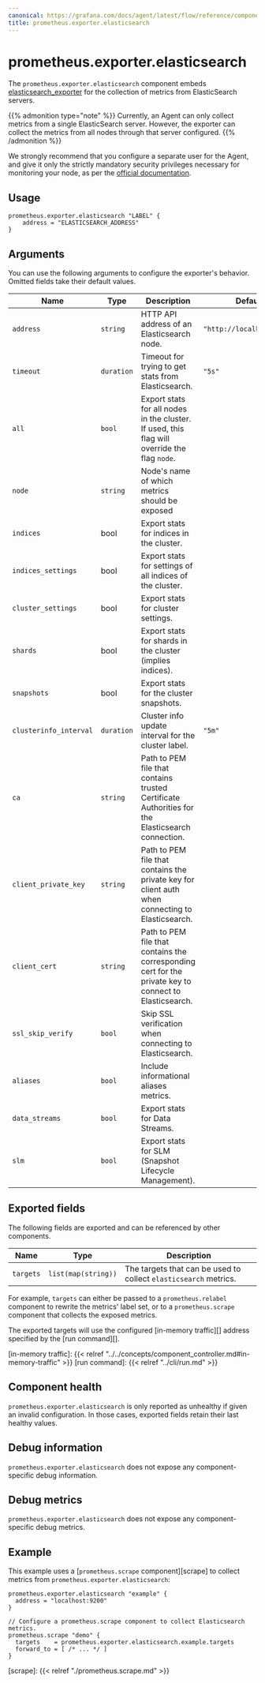 ```yaml
---
canonical: https://grafana.com/docs/agent/latest/flow/reference/components/prometheus.exporter.elasticsearch/
title: prometheus.exporter.elasticsearch
---
```


# prometheus.exporter.elasticsearch
The `prometheus.exporter.elasticsearch` component embeds
[elasticsearch_exporter](https://github.com/prometheus-community/elasticsearch_exporter) for
the collection of metrics from ElasticSearch servers.

{{% admonition type="note" %}}
Currently, an Agent can only collect metrics from a single ElasticSearch server.
However, the exporter can collect the metrics from all nodes through that server configured.
{{% /admonition %}}

We strongly recommend that you configure a separate user for the Agent, and give it only the strictly mandatory
security privileges necessary for monitoring your node, as per the [official documentation](https://github.com/prometheus-community/elasticsearch_exporter#elasticsearch-7x-security-privileges).

## Usage

```river
prometheus.exporter.elasticsearch "LABEL" {
    address = "ELASTICSEARCH_ADDRESS"
}
```

## Arguments
You can use the following arguments to configure the exporter's behavior.
Omitted fields take their default values.

Name | Type | Description | Default | Required
---- | ---- | ----------- | ------- | --------
`address` | `string` | HTTP API address of an Elasticsearch node. | `"http://localhost:9200"` | no
`timeout` | `duration` | Timeout for trying to get stats from Elasticsearch. | `"5s"` | no
`all` | `bool` | Export stats for all nodes in the cluster. If used, this flag will override the flag `node`. | | no
`node` | `string` | Node's name of which metrics should be exposed |  | no
`indices` | bool | Export stats for indices in the cluster. |  | no
`indices_settings` | bool | Export stats for settings of all indices of the cluster. |  | no
`cluster_settings` | bool | Export stats for cluster settings. |  | no
`shards` | bool | Export stats for shards in the cluster (implies indices). |  | no
`snapshots` | bool | Export stats for the cluster snapshots. |  | no
`clusterinfo_interval` | `duration` | Cluster info update interval for the cluster label. | `"5m"` | no
`ca` | `string` | Path to PEM file that contains trusted Certificate Authorities for the Elasticsearch connection. |  | no
`client_private_key` | `string` | Path to PEM file that contains the private key for client auth when connecting to Elasticsearch. |  | no
`client_cert` | `string` | Path to PEM file that contains the corresponding cert for the private key to connect to Elasticsearch. |  | no
`ssl_skip_verify` | `bool` | Skip SSL verification when connecting to Elasticsearch. | | no
`aliases` | `bool` | Include informational aliases metrics. |  | no
`data_streams` | `bool` | Export stats for Data Streams. |  | no
`slm` | `bool` | Export stats for SLM (Snapshot Lifecycle Management). |  | no



## Exported fields
The following fields are exported and can be referenced by other components.

Name      | Type                | Description
--------- | ------------------- | -----------
`targets` | `list(map(string))` | The targets that can be used to collect `elasticsearch` metrics.

For example, `targets` can either be passed to a `prometheus.relabel`
component to rewrite the metrics' label set, or to a `prometheus.scrape`
component that collects the exposed metrics.

The exported targets will use the configured [in-memory traffic][] address
specified by the [run command][].

[in-memory traffic]: {{< relref "../../concepts/component_controller.md#in-memory-traffic" >}}
[run command]: {{< relref "../cli/run.md" >}}

## Component health

`prometheus.exporter.elasticsearch` is only reported as unhealthy if given
an invalid configuration. In those cases, exported fields retain their last
healthy values.

## Debug information

`prometheus.exporter.elasticsearch` does not expose any component-specific
debug information.

## Debug metrics

`prometheus.exporter.elasticsearch` does not expose any component-specific
debug metrics.

## Example

This example uses a [`prometheus.scrape` component][scrape] to collect metrics
from `prometheus.exporter.elasticsearch`:

```river
prometheus.exporter.elasticsearch "example" {
  address = "localhost:9200"
}

// Configure a prometheus.scrape component to collect Elasticsearch metrics.
prometheus.scrape "demo" {
  targets    = prometheus.exporter.elasticsearch.example.targets
  forward_to = [ /* ... */ ]
}
```

[scrape]: {{< relref "./prometheus.scrape.md" >}}
